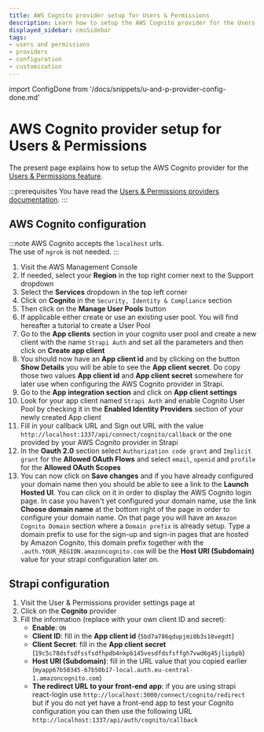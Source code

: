 ```yaml
---
title: AWS Cognito provider setup for Users & Permissions
description: Learn how to setup the AWS Cognito provider for the Users & Permissions feature.
displayed_sidebar: cmsSidebar
tags:
- users and permissions
- providers
- configuration
- customization
---
```


import ConfigDone from '/docs/snippets/u-and-p-provider-config-done.md'

# AWS Cognito provider setup for Users & Permissions

The present page explains how to setup the AWS Cognito provider for the [Users & Permissions feature](/cms/features/users-permissions).

:::prerequisites
You have read the [Users & Permissions providers documentation](/cms/configurations/users-and-permissions-providers).
:::

## AWS Cognito configuration

:::note
AWS Cognito accepts the `localhost` urls. <br/>
The use of `ngrok` is not needed.
:::

1. Visit the AWS Management Console <br/> <ExternalLink to="https://aws.amazon.com/console/" text="https://aws.amazon.com/console/"/>
2. If needed, select your **Region** in the top right corner next to the Support dropdown
3. Select the **Services** dropdown in the top left corner
4. Click on **Cognito** in the `Security, Identity & Compliance` section
5. Then click on the **Manage User Pools** button
6. If applicable either create or use an existing user pool. You will find hereafter a tutorial to create a User Pool <br/> <ExternalLink to="https://docs.aws.amazon.com/cognito/latest/developerguide/tutorial-create-user-pool.html" text="https://docs.aws.amazon.com/cognito/latest/developerguide/tutorial-create-user-pool.html"/>
7. Go to the **App clients** section in your cognito user pool and create a new client with the name `Strapi Auth` and set all the parameters and then click on **Create app client**
8. You should now have an **App client id** and by clicking on the button **Show Details** you will be able to see the **App client secret**. Do copy those two values **App client id** and **App client secret** somewhere for later use when configuring the AWS Cognito provider in Strapi.
9. Go to the **App integration section** and click on **App client settings**
10. Look for your app client named `Strapi Auth` and enable Cognito User Pool by checking it in the **Enabled Identity Providers** section of your newly created App client
11. Fill in your callback URL and Sign out URL with the value `http://localhost:1337/api/connect/cognito/callback` or the one provided by your AWS Cognito provider in Strapi
12. In the **Oauth 2.0** section select `Authorization code grant` and `Implicit grant` for the **Allowed OAuth Flows** and select `email`, `openid` and `profile` for the **Allowed OAuth Scopes**
13. You can now click on **Save changes** and if you have already configured your domain name then you should be able to see a link to the **Launch Hosted UI**. You can click on it in order to display the AWS Cognito login page. In case you haven't yet configured your domain name, use the link **Choose domain name** at the bottom right of the page in order to configure your domain name. On that page you will have an `Amazon Cognito Domain` section where a `Domain prefix` is already setup. Type a domain prefix to use for the sign-up and sign-in pages that are hosted by Amazon Cognito, this domain prefix together with the `.auth.YOUR_REGION.amazoncognito.com` will be the **Host URI (Subdomain)** value for your strapi configuration later on.

## Strapi configuration

1. Visit the User & Permissions provider settings page at <ExternalLink to="http://localhost:1337/admin/settings/users-permissions/providers" text="http://localhost:1337/admin/settings/users-permissions/providers"/>
2. Click on the **Cognito** provider
3. Fill the information (replace with your own client ID and secret):
   - **Enable**: `ON`
   - **Client ID**: fill in the **App client id** (`5bd7a786qdupjmi0b3s10vegdt`)
   - **Client Secret**: fill in the **App client secret** (`19c5c78dsfsdfssfsdfhpdb4nkpb145vesdfdsfsffgh7vwd6g45jlipbpb`)
   - **Host URI (Subdomain)**: fill in the URL value that you copied earlier (`myapp67b50345-67b50b17-local.auth.eu-central-1.amazoncognito.com`)
   - **The redirect URL to your front-end app**: if you are using strapi react-login <ExternalLink to="https://github.com/strapi/strapi-examples/tree/master/examples/login-react/" text="https://github.com/strapi/strapi-examples/tree/master/examples/login-react/"/> use `http://localhost:3000/connect/cognito/redirect` but if you do not yet have a front-end app to test your Cognito configuration you can then use the following URL `http://localhost:1337/api/auth/cognito/callback`

<ConfigDone />
